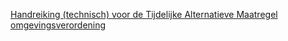 [Handreiking (technisch) voor de Tijdelijke Alternatieve Maatregel omgevingsverordening](https://geonovum.github.io/ROST/HRTAMomver/)

